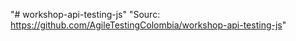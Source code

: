 "# workshop-api-testing-js" 
"Sourc: https://github.com/AgileTestingColombia/workshop-api-testing-js"